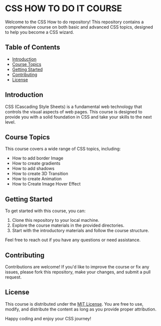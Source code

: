# CSS HOW TO DO IT COURSE

Welcome to the CSS How to do  repository! This repository contains a comprehensive course on both basic and advanced CSS topics, designed to help you become a CSS wizard.

## Table of Contents
- [Introduction](#introduction)
- [Course Topics](#course-topics)
- [Getting Started](#getting-started)
- [Contributing](#contributing)
- [License](#license)

## Introduction

CSS (Cascading Style Sheets) is a fundamental web technology that controls the visual aspects of web pages. This course is designed to provide you with a solid foundation in CSS and take your skills to the next level.

## Course Topics

This course covers a wide range of CSS topics, including:
- How to add border Image
- How to create gradients
- How to add shadows
- How to create 3D Transition
- How to create Animation
- How to Create Image Hover Effect

## Getting Started

To get started with this course, you can:
1. Clone this repository to your local machine.
2. Explore the course materials in the provided directories.
3. Start with the introductory materials and follow the course structure.

Feel free to reach out if you have any questions or need assistance.

## Contributing

Contributions are welcome! If you'd like to improve the course or fix any issues, please fork this repository, make your changes, and submit a pull request.

## License

This course is distributed under the [MIT License](LICENSE). You are free to use, modify, and distribute the content as long as you provide proper attribution.

Happy coding and enjoy your CSS journey!

